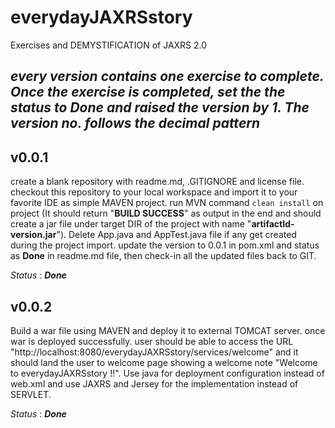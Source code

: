 # everydayJAXRSstory
Exercises and DEMYSTIFICATION of JAXRS 2.0


_**every version contains one exercise to complete. Once the exercise is completed, set the the status to **Done** and raised the version by 1. The version no. follows the decimal pattern**_
---
## v0.0.1
create a blank repository with readme.md, .GITIGNORE and license file. checkout this repository to your local workspace and import it to your	favorite IDE as simple MAVEN project. run MVN command `clean install` on project (It should return "**BUILD SUCCESS**" as output in the end and should create a jar file under target DIR of the project with name "**artifactId-version.jar**"). Delete App.java and AppTest.java file if any get created during the project import. update the version to 0.0.1 in pom.xml and status as **Done** in readme.md file, then check-in all the updated files back to GIT.

_Status_ : _**Done**_

## v0.0.2
Build a war file using MAVEN and deploy it to external TOMCAT server. once war is deployed successfully. user should be able to access the URL "http://localhost:8080/everydayJAXRSstory/services/welcome" and it should land the user to welcome page showing a welcome note "Welcome to everydayJAXRSstory !!". Use java for deployment configuration instead of web.xml and use JAXRS and Jersey for the implementation instead of SERVLET.

_Status_ : _**Done**_
